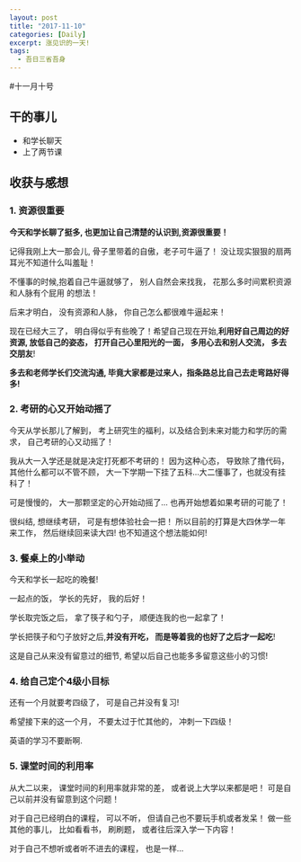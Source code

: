 ```yaml
---
layout: post
title: "2017-11-10"
categories: [Daily]
excerpt: 涨见识的一天!
tags:
  - 吾日三省吾身
---
```



#十一月十号

## 干的事儿

- 和学长聊天
- 上了两节课


## 收获与感想

### 1. 资源很重要

**今天和学长聊了挺多, 也更加让自己清楚的认识到,资源很重要！**

记得我刚上大一那会儿, 骨子里带着的自傲，老子可牛逼了！  没让现实狠狠的扇两耳光不知道什么叫羞耻！

不懂事的时候,抱着自己牛逼就够了， 别人自然会来找我， 花那么多时间累积资源和人脉有个屁用 的想法！

后来才明白， 没有资源和人脉， 你自己怎么都很难牛逼起来！

现在已经大三了， 明白得似乎有些晚了！希望自己现在开始,**利用好自己周边的好资源, 放低自己的姿态， 打开自己心里阳光的一面， 多用心去和别人交流， 多去交朋友**!

**多去和老师学长们交流沟通, 毕竟大家都是过来人，指条路总比自己去走弯路好得多!**


### 2. 考研的心又开始动摇了

今天从学长那儿了解到， 考上研究生的福利，以及结合到未来对能力和学历的需求， 自己考研的心又动摇了！

我从大一入学还是就是决定打死都不考研的！ 因为这种心态， 导致除了撸代码， 其他什么都可以不管不顾， 大一下学期一下挂了五科...大二懂事了，也就没有挂科了！

可是慢慢的， 大一那颗坚定的心开始动摇了... 也再开始想着如果考研的可能了！

很纠结, 想继续考研， 可是有想体验社会一把！ 所以目前的打算是大四休学一年来工作， 然后继续回来读大四! 也不知道这个想法能如何!


### 3. 餐桌上的小举动

今天和学长一起吃的晚餐!

一起点的饭， 学长的先好， 我的后好！

学长取完饭之后， 拿了筷子和勺子， 顺便连我的也一起拿了！

学长把筷子和勺子放好之后,**并没有开吃， 而是等着我的也好了之后才一起吃**!

这是自己从来没有留意过的细节, 希望以后自己也能多多留意这些小的习惯!


### 4. 给自己定个4级小目标

还有一个月就要考四级了， 可是自己并没有复习! 

希望接下来的这一个月， 不要太过于忙其他的， 冲刺一下四级！

英语的学习不要断啊.


### 5. 课堂时间的利用率

从大二以来， 课堂时间的利用率就非常的差， 或者说上大学以来都是吧！ 可是自己以前并没有留意到这个问题！

对于自己已经明白的课程， 可以不听， 但请自己也不要玩手机或者发呆！ 做一些其他的事儿， 比如看看书， 刷刷题， 或者往后深入学一下内容！

对于自己不想听或者听不进去的课程， 也是一样...
